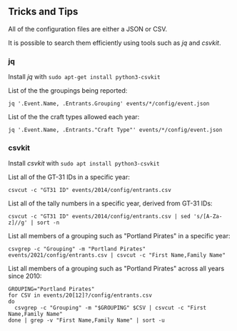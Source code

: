 ## Tricks and Tips

All of the configuration files are either a JSON or CSV.

It is possible to search them efficiently using tools such as *jq* and *csvkit*.




### jq

Install *jq* with `sudo apt-get install python3-csvkit`

List of the the groupings being reported:
```
jq '.Event.Name, .Entrants.Grouping' events/*/config/event.json
```

List of the the craft types allowed each year:
```
jq '.Event.Name, .Entrants."Craft Type"' events/*/config/event.json
```



### csvkit

Install *csvkit* with `sudo apt install python3-csvkit`

List all of the GT-31 IDs in a specific year:
```
csvcut -c "GT31 ID" events/2014/config/entrants.csv
```

List all of the tally numbers in a specific year, derived from GT-31 IDs:
```
csvcut -c "GT31 ID" events/2014/config/entrants.csv | sed 's/[A-Za-z]//g' | sort -n
```

List all members of a grouping such as "Portland Pirates" in a specific year:
```
csvgrep -c "Grouping" -m "Portland Pirates" events/2021/config/entrants.csv | csvcut -c "First Name,Family Name"
```

List all members of a grouping such as "Portland Pirates" across all years since 2010:
```
GROUPING="Portland Pirates"
for CSV in events/20[12]?/config/entrants.csv
do
  csvgrep -c "Grouping" -m "$GROUPING" $CSV | csvcut -c "First Name,Family Name"
done | grep -v "First Name,Family Name" | sort -u
```
